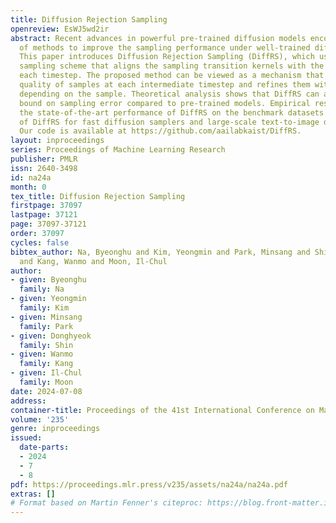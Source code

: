 ```yaml
---
title: Diffusion Rejection Sampling
openreview: EsWJ5wd2ir
abstract: Recent advances in powerful pre-trained diffusion models encourage the development
  of methods to improve the sampling performance under well-trained diffusion models.
  This paper introduces Diffusion Rejection Sampling (DiffRS), which uses a rejection
  sampling scheme that aligns the sampling transition kernels with the true ones at
  each timestep. The proposed method can be viewed as a mechanism that evaluates the
  quality of samples at each intermediate timestep and refines them with varying effort
  depending on the sample. Theoretical analysis shows that DiffRS can achieve a tighter
  bound on sampling error compared to pre-trained models. Empirical results demonstrate
  the state-of-the-art performance of DiffRS on the benchmark datasets and the effectiveness
  of DiffRS for fast diffusion samplers and large-scale text-to-image diffusion models.
  Our code is available at https://github.com/aailabkaist/DiffRS.
layout: inproceedings
series: Proceedings of Machine Learning Research
publisher: PMLR
issn: 2640-3498
id: na24a
month: 0
tex_title: Diffusion Rejection Sampling
firstpage: 37097
lastpage: 37121
page: 37097-37121
order: 37097
cycles: false
bibtex_author: Na, Byeonghu and Kim, Yeongmin and Park, Minsang and Shin, Donghyeok
  and Kang, Wanmo and Moon, Il-Chul
author:
- given: Byeonghu
  family: Na
- given: Yeongmin
  family: Kim
- given: Minsang
  family: Park
- given: Donghyeok
  family: Shin
- given: Wanmo
  family: Kang
- given: Il-Chul
  family: Moon
date: 2024-07-08
address:
container-title: Proceedings of the 41st International Conference on Machine Learning
volume: '235'
genre: inproceedings
issued:
  date-parts:
  - 2024
  - 7
  - 8
pdf: https://proceedings.mlr.press/v235/assets/na24a/na24a.pdf
extras: []
# Format based on Martin Fenner's citeproc: https://blog.front-matter.io/posts/citeproc-yaml-for-bibliographies/
---
```

